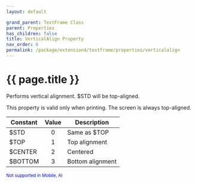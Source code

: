 ```yaml
---
layout: default

grand_parent: TextFrame Class
parent: Properties
has_children: false
title: VerticalAlign Property
nav_order: 6
permalink: /package/extension4/textframe/properties/verticalalign
---
```

# {{ page.title }}

Performs vertical alignment. $STD will be top-aligned.

This property is valid only when printing. The screen is always top-aligned.

| Constant | Value | Description      |
|----------|:-----:|------------------|
| $STD     |   0   | Same as $TOP     |
| $TOP     |   1   | Top alignment    |
| $CENTER  |   2   | Centered         |
| $BOTTOM  |   3   | Bottom alignment |

<small><span style="color:blue">Not supported in Mobile, AI</span></small>